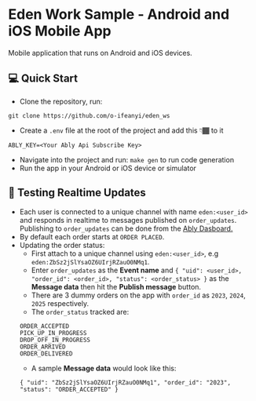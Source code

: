 # Eden Work Sample - Android and iOS Mobile App
Mobile application that runs on Android and iOS devices. 

## 💻 Quick Start 

- Clone the repository, run:
```
git clone https://github.com/o-ifeanyi/eden_ws
```
- Create a `.env` file at the root of the project and add this 👇🏾 to it
```
ABLY_KEY=<Your Ably Api Subscribe Key>
```
- Navigate into the project and run: `make gen` to run code generation
- Run the app in your Android or iOS device or simulator

## 🧪 Testing Realtime Updates

- Each user is connected to a unique channel with name `eden:<user_id>` and responds in realtime to messages published on `order_updates`. Publishing to `order_updates` can be done from the [Ably Dasboard.](https://ably.com/accounts/44542/apps/71975/console)
- By default each order starts at `ORDER PLACED`.
- Updating the order status:
    - First attach to a unique channel using `eden:<user_id>`, e.g `eden:ZbSz2jSlYsaOZ6UIrjRZauO0NMq1`.
    - Enter `order_updates` as the **Event name** and `{ "uid": <user_id>, "order_id": <order_id>, "status": <order_status> }` as the **Message data** then hit the **Publish message** button.
    - There are 3 dummy orders on the app with `order_id` as `2023`, `2024`, `2025` respectively.
    - The `order_status` tracked are:
    ```
    ORDER_ACCEPTED
    PICK_UP_IN_PROGRESS
    DROP_OFF_IN_PROGRESS
    ORDER_ARRIVED
    ORDER_DELIVERED
    ```
    - A sample **Message data** would look like this:
    ```
    { "uid": "ZbSz2jSlYsaOZ6UIrjRZauO0NMq1", "order_id": "2023", "status": "ORDER_ACCEPTED" }
    ```
